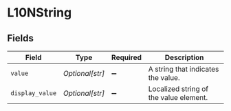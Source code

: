 # L10NString


## Fields

| Field                                  | Type                                   | Required                               | Description                            |
| -------------------------------------- | -------------------------------------- | -------------------------------------- | -------------------------------------- |
| `value`                                | *Optional[str]*                        | :heavy_minus_sign:                     | A string that indicates the value.     |
| `display_value`                        | *Optional[str]*                        | :heavy_minus_sign:                     | Localized string of the value element. |